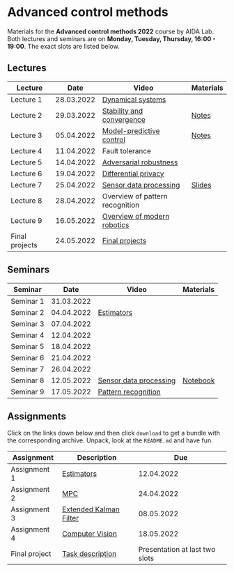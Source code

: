 # Advanced control methods

Materials for the **Advanced control methods 2022** course by AIDA Lab. Both lectures and seminars are on **Monday, Tuesday, Thursday, 16:00 - 19:00**. The exact slots are listed below.

## Lectures

Lecture | Date | Video | Materials | 
| ----- |  -----|  ----- | ------ | 
| Lecture 1 | 28.03.2022|[Dynamical systems](https://youtu.be/R-a1teXpf8E)|  |
| Lecture 2 | 29.03.2022|[Stability and convergence](https://www.youtube.com/watch?v=ucn2sFBkzSw)| [Notes](./lectures/lec-2/acm2022-lec2-slides-ann.pdf) |
| Lecture 3 | 05.04.2022 |[Model-predictive control](https://youtu.be/nL8t5qMr6mE)|[Notes](./lectures/lec-3/ACM2022-lec3-class_220405_175116.pdf)| 
| Lecture 4 | 11.04.2022 |Fault tolerance||
| Lecture 5 | 14.04.2022 |[Adversarial robustness](https://youtu.be/9Tnm4qe4_Ig)|| 
| Lecture 6 | 19.04.2022 |[Differential privacy](https://youtu.be/ETMQdceEoSM)|| 
| Lecture 7 | 25.04.2022 |[Sensor data processing](https://youtu.be/P-ACsbrfWcQ)|[Slides](./lectures/lec-7/acm-2022-lec-7.pdf)| 
| Lecture 8 | 28.04.2022 |Overview of pattern recognition|| 
| Lecture 9 | 16.05.2022 |[Overview of modern robotics](https://youtu.be/Hb5GlTFRx9I)||
| Final projects | 24.05.2022 |[Final projects](https://www.youtube.com/watch?v=YDHvtfXf-ks)||

## Seminars 

Seminar     | Date  | Video |Materials |
| -----     | ------| ------ | ----- | 
| Seminar 1 | 31.03.2022 |  |  |
| Seminar 2 | 04.04.2022 | [Estimators](https://youtu.be/9z7Yh1QQAFI) |  |
| Seminar 3 | 07.04.2022 |  |  |  
| Seminar 4 | 12.04.2022 |  |  | 
| Seminar 5 | 18.04.2022 |  |  | 
| Seminar 6 | 21.04.2022 |  |  |
| Seminar 7 | 26.04.2022 |  |  | 
| Seminar 8 | 12.05.2022 | [Sensor data processing](https://youtu.be/TKnvRyMqSI4) | [Notebook](./seminars/sem-8/acm-2022-sem8-vision.ipynb) | 
| Seminar 9 | 17.05.2022 | [Pattern recognition](https://youtu.be/TsZV3oi-FG4) |  | 

## Assignments

Click on the links down below and then click `download` to get a bundle with the corresponding archive.
Unpack, look at the `README.md` and have fun.

Assignment      | Description | Due | 
| -----         | ------      |  ------ | 
| Assignment 1  | [Estimators](./assignments/asgn-1/asgn-1.zip) |  12.04.2022 | 
| Assignment 2  | [MPC](./assignments/asgn-2/asgn-2.zip) | 24.04.2022 | 
| Assignment 3  | [Extended Kalman Filter](./assignments/asgn-3/asgn-3.zip) |  08.05.2022 |
| Assignment 4  | [Computer Vision](./assignments/asgn-4/asgn-4.zip)|  18.05.2022 |
| Final project | [Task description](./assignments/final-project-task-description.txt) | Presentation at last two slots |
